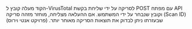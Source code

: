 הקוד מעלה קובץ ל-VirusTotal לסריקה על ידי שליחת בקשת POST עם מפתח API וקובץ שנבחר על ידי המשתמש. אם ההעלאה מצליחה, מוחזר מזהה סריקה (Scan ID) שבעזרתו ניתן לבדוק את תוצאות הסריקה מאוחר יותר. (פרויקט אנטי וירוס)







